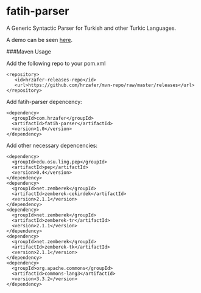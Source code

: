 fatih-parser
============

A Generic Syntactic Parser for Turkish and other Turkic Languages. 

A demo can be seen [here](http://fatihparser.herokuapp.com/).

###Maven Usage

Add the following repo to your pom.xml

    <repository>
       <id>hrzafer-releases-repo</id>
       <url>https://github.com/hrzafer/mvn-repo/raw/master/releases</url>
    </repository>

Add fatih-parser depencency:

	<dependency>
      <groupId>com.hrzafer</groupId>
      <artifactId>fatih-parser</artifactId>
      <version>1.0</version>
    </dependency>

Add other necessary depencencies:

	<dependency>
      <groupId>edu.osu.ling.pep</groupId>
      <artifactId>pep</artifactId>
      <version>0.4</version>
    </dependency>
    <dependency>
      <groupId>net.zemberek</groupId>
      <artifactId>zemberek-cekirdek</artifactId>
      <version>2.1.1</version>
    </dependency>
    <dependency>
      <groupId>net.zemberek</groupId>
      <artifactId>zemberek-tr</artifactId>
      <version>2.1.1</version>
    </dependency>
    <dependency>
      <groupId>net.zemberek</groupId>
      <artifactId>zemberek-tk</artifactId>
      <version>2.1.1</version>
    </dependency>
	<dependency>
      <groupId>org.apache.commons</groupId>
      <artifactId>commons-lang3</artifactId>
      <version>3.3.2</version>
    </dependency>